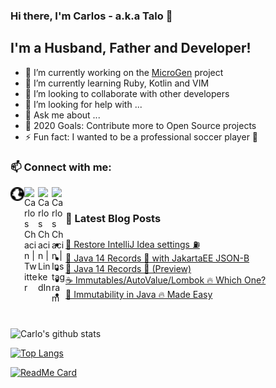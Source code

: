### Hi there, I'm Carlos - a.k.a Talo 👋

## I'm a Husband, Father and Developer!

- 🔭 I’m currently working on the [MicroGen][microgen] project
- 🌱 I’m currently learning Ruby, Kotlin and VIM
- 👯 I’m looking to collaborate with other developers
- 🤔 I’m looking for help with ...
- 💬 Ask me about ...
- 🥅 2020 Goals: Contribute more to Open Source projects
- ⚡ Fun fact: I wanted to be a professional soccer player 🤣

### 📫 Connect with me:

[<img align="left" alt="carloschac.in" width="22px" src="https://raw.githubusercontent.com/iconic/open-iconic/master/svg/globe.svg" />][website]
[<img align="left" alt="Carlos Chacin | Twitter" width="22px" src="https://cdn.jsdelivr.net/npm/simple-icons@v3/icons/twitter.svg" />][twitter]
[<img align="left" alt="Carlos Chacin | LinkedIn" width="22px" src="https://cdn.jsdelivr.net/npm/simple-icons@v3/icons/linkedin.svg" />][linkedin]
[<img align="left" alt="Carlos Chacin | Instagram" width="22px" src="https://cdn.jsdelivr.net/npm/simple-icons@v3/icons/instagram.svg" />][instagram]

<br />

### 📕 Latest Blog Posts
<!-- BLOG-POST-LIST:START -->
- [ 🔌 Restore IntelliJ Idea settings ⛽](https://dev.to/cchacin/restore-intellij-idea-settings-2n5e)
- [ 💾 Java 14 Records 🐞 with JakartaEE JSON-B](https://dev.to/cchacin/java-14-records-with-jakartaee-json-b-160n)
- [🚀 Java 14 Records 💾 (Preview)](https://dev.to/cchacin/java-14-records-preview-37om)
- [☕️ Immutables/AutoValue/Lombok 🔥 Which One?](https://dev.to/cchacin/immutables-autovalue-lombok-which-one-2j33)
- [🎩 Immutability in Java 🔥 Made Easy](https://dev.to/cchacin/immutability-in-java-made-easy-372g)
<!-- BLOG-POST-LIST:END -->

<br />

![Carlo's github stats](https://github-readme-stats.vercel.app/api?username=cchacin&show_icons=true&include_all_commits=true&count_private=true)

[![Top Langs](https://github-readme-stats.vercel.app/api/top-langs/?username=cchacin&layout=compact)](https://github.com/cchacin)

[![ReadMe Card](https://github-readme-stats.vercel.app/api/pin/?username=cchacin&show_owner=true&repo=MicroGen)](https://github.com/cchacin/MicroGen)

[website]: https://CarlosChac.in
[twitter]: https://twitter.com/CarlosChacin
[instagram]: https://instagram.com/cchacin
[linkedin]: https://www.linkedin.com/in/carloschacin/?locale=en_US
[microgen]: https://microgen.io

